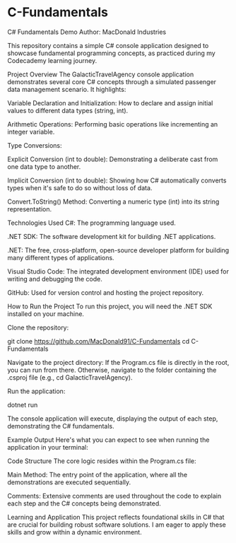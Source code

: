 # C-Fundamentals

C# Fundamentals Demo
Author: MacDonald Industries

This repository contains a simple C# console application designed to showcase fundamental programming concepts, as practiced during my Codecademy learning journey.

Project Overview
The GalacticTravelAgency console application demonstrates several core C# concepts through a simulated passenger data management scenario. It highlights:

Variable Declaration and Initialization: How to declare and assign initial values to different data types (string, int).

Arithmetic Operations: Performing basic operations like incrementing an integer variable.

Type Conversions:

Explicit Conversion (int to double): Demonstrating a deliberate cast from one data type to another.

Implicit Conversion (int to double): Showing how C# automatically converts types when it's safe to do so without loss of data.

Convert.ToString() Method: Converting a numeric type (int) into its string representation.

Technologies Used
C#: The programming language used.

.NET SDK: The software development kit for building .NET applications.

.NET: The free, cross-platform, open-source developer platform for building many different types of applications.

Visual Studio Code: The integrated development environment (IDE) used for writing and debugging the code.

GitHub: Used for version control and hosting the project repository.

How to Run the Project
To run this project, you will need the .NET SDK installed on your machine.

Clone the repository:

git clone https://github.com/MacDonald91/C-Fundamentals
cd C-Fundamentals

Navigate to the project directory:
If the Program.cs file is directly in the root, you can run from there. Otherwise, navigate to the folder containing the .csproj file (e.g., cd GalacticTravelAgency).

Run the application:

dotnet run

The console application will execute, displaying the output of each step, demonstrating the C# fundamentals.

Example Output
Here's what you can expect to see when running the application in your terminal:

Code Structure
The core logic resides within the Program.cs file:

Main Method: The entry point of the application, where all the demonstrations are executed sequentially.

Comments: Extensive comments are used throughout the code to explain each step and the C# concepts being demonstrated.

Learning and Application
This project reflects foundational skills in C# that are crucial for building robust software solutions. I am eager to apply these skills and grow within a dynamic environment.
